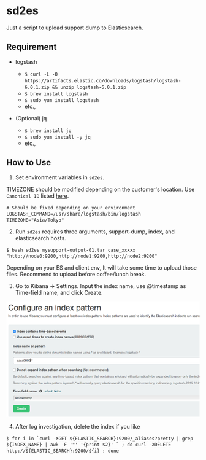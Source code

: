 # sd2es

Just a script to upload support dump to Elasticsearch.

## Requirement

* logstash
    * `$ curl -L -O https://artifacts.elastic.co/downloads/logstash/logstash-6.0.1.zip && unzip logstash-6.0.1.zip`
    * `$ brew install logstash` 
    * `$ sudo yum install logstash` 
    * etc.,

* (Optional) jq
    * `$ brew install jq`
    * `$ sudo yum install -y jq`
    * etc.,

## How to Use

1. Set environment variables in `sd2es`.

TIMEZONE should be modified depending on the customer's location.
Use `Canonical ID` listed [here](http://joda-time.sourceforge.net/timezones.html).
```
# Should be fixed depending on your environment
LOGSTASH_COMMAND=/usr/share/logstash/bin/logstash
TIMEZONE="Asia/Tokyo"
```
2. Run `sd2es` requires three arguments, support-dump, index, and elasticsearch hosts.
```
$ bash sd2es mysupport-output-01.tar case_xxxxx "http://node0:9200,http://node1:9200,http://node2:9200"
```

Depending on your ES and client env, It will take some time to upload those files.
Recommend to upload before coffee/lunch break.

3. Go to Kibana -> Settings. Input the index name, use @timestamp as Time-field name, and click Create.

![kibana](https://raw.githubusercontent.com/tgib23/sd2es/master/kibana.png)

4. After log investigation, delete the index if you like
```
$ for i in `curl -XGET ${ELASTIC_SEARCH}:9200/_aliases?pretty | grep ${INDEX_NAME} | awk -F '"' '{print $2}' ` ; do curl -XDELETE http://${ELASTIC_SEARCH}:9200/${i} ; done
```
